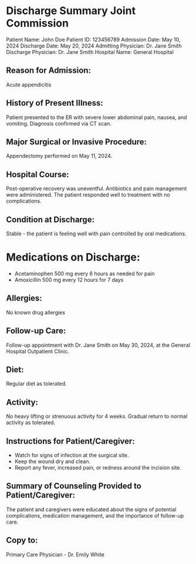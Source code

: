 # Discharge Summary Joint Commission

Patient Name: John Doe
Patient ID: 123456789
Admission Date: May 10, 2024
Discharge Date: May 20, 2024
Admitting Physician: Dr. Jane Smith
Discharge Physician: Dr. Jane Smith
Hospital Name: General Hospital

## Reason for Admission:

Acute appendicitis

## History of Present IIIness:

Patient presented to the ER with severe lower abdominal pain, nausea, and vomiting.
Diagnosis confirmed via CT scan.

## Major Surgical or Invasive Procedure:

Appendectomy performed on May 11, 2024.

## Hospital Course:

Post-operative recovery was uneventful. Antibiotics and pain management were administered. The patient responded well to treatment with no complications.

## Condition at Discharge:

Stable - the patient is feeling well with pain controlled by oral medications.

# Medications on Discharge:

- Acetaminophen 500 mg every 6 hours as needed for pain
- Amoxicillin 500 mg every 12 hours for 7 days

## Allergies:

No known drug allergies

## Follow-up Care:

Follow-up appointment with Dr. Jane Smith on May 30, 2024, at the General Hospital Outpatient Clinic.

## Diet:

Regular diet as tolerated.

## Activity:

No heavy lifting or strenuous activity for 4 weeks. Gradual return to normal activity as tolerated.

## Instructions for Patient/Caregiver:

- Watch for signs of infection at the surgical site.
- Keep the wound dry and clean.
- Report any fever, increased pain, or redness around the incision site.

## Summary of Counseling Provided to Patient/Caregiver:

The patient and caregivers were educated about the signs of potential complications, medication management, and the importance of follow-up care.

## Copy to:

Primary Care Physician - Dr. Emily White
